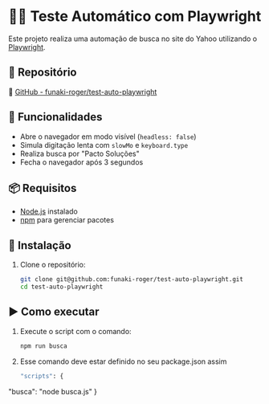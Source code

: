 # 🕵️‍♂️ Teste Automático com Playwright

Este projeto realiza uma automação de busca no site do Yahoo utilizando o [Playwright](https://playwright.dev/). 

## 📂 Repositório

🔗 [GitHub - funaki-roger/test-auto-playwright](https://github.com/funaki-roger/test-auto-playwright)

## 🚀 Funcionalidades

- Abre o navegador em modo visível (`headless: false`)
- Simula digitação lenta com `slowMo` e `keyboard.type`
- Realiza busca por "Pacto Soluções"
- Fecha o navegador após 3 segundos

## 📦 Requisitos

- [Node.js](https://nodejs.org/) instalado
- [npm](https://www.npmjs.com/) para gerenciar pacotes

## 🔧 Instalação

1. Clone o repositório:
   ```bash
   git clone git@github.com:funaki-roger/test-auto-playwright.git
   cd test-auto-playwright

## ▶️ Como executar

1. Execute o script com o comando:
    ```bash
    npm run busca

2. Esse comando deve estar definido no seu package.json assim
   ```bash
   "scripts": {
  "busca": "node busca.js"
  }